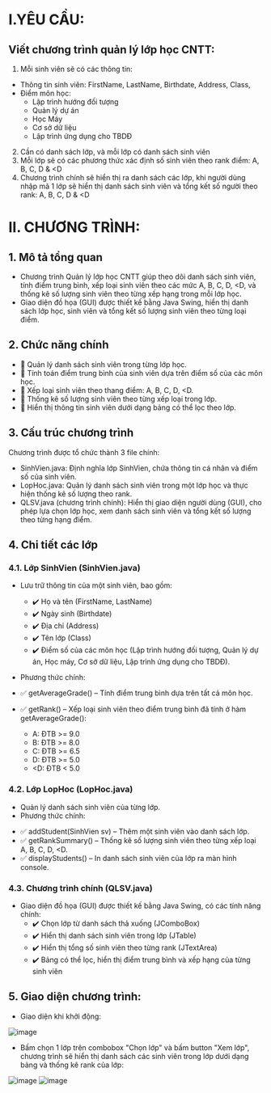 # I.YÊU CẦU: 
## Viết chương trình quản lý lớp học CNTT:
1. Mỗi sinh viên sẽ có các thông tin:
  - Thông tin sinh viên: FirstName, LastName, Birthdate, Address, Class,
  - Điểm môn học:
    + Lập trình hướng đối tượng
    + Quản lý dự án
    + Học Máy
    + Cơ sở dữ liệu
    + Lập trình ứng dụng cho TBDĐ
2. Cần có danh sách lớp, và mỗi lớp có danh sách sinh viên
3. Mỗi lớp sẽ có các phương thức xác định số sinh viên theo rank điểm: A, B, C, D & <D
4. Chương trình chính sẽ hiển thị ra danh sách các lớp, khi người dùng nhập mã 1 lớp sẽ hiển thị danh sách sinh viên và tổng kết số người theo rank: A, B, C, D & <D

# II. CHƯƠNG TRÌNH:
## 1. Mô tả tổng quan
- Chương trình Quản lý lớp học CNTT giúp theo dõi danh sách sinh viên, tính điểm trung bình, xếp loại sinh viên theo các mức A, B, C, D, <D, và thống kê số lượng sinh viên theo từng xếp hạng trong mỗi lớp học.
- Giao diện đồ họa (GUI) được thiết kế bằng Java Swing, hiển thị danh sách lớp học, sinh viên và tổng kết số lượng sinh viên theo từng loại điểm.

## 2. Chức năng chính
- 🔹 Quản lý danh sách sinh viên trong từng lớp học.
- 🔹 Tính toán điểm trung bình của sinh viên dựa trên điểm số của các môn học.
- 🔹 Xếp loại sinh viên theo thang điểm: A, B, C, D, <D.
- 🔹 Thống kê số lượng sinh viên theo từng xếp loại trong lớp.
- 🔹 Hiển thị thông tin sinh viên dưới dạng bảng có thể lọc theo lớp.

## 3. Cấu trúc chương trình
Chương trình được tổ chức thành 3 file chính:
- SinhVien.java: Định nghĩa lớp SinhVien, chứa thông tin cá nhân và điểm số của sinh viên.
- LopHoc.java: Quản lý danh sách sinh viên trong một lớp học và thực hiện thống kê số lượng theo rank.
- QLSV.java (chương trình chính): Hiển thị giao diện người dùng (GUI), cho phép lựa chọn lớp học, xem danh sách sinh viên và tổng kết số lượng theo từng hạng điểm.

## 4. Chi tiết các lớp
### 4.1. Lớp SinhVien (SinhVien.java)
- Lưu trữ thông tin của một sinh viên, bao gồm:
  + ✔️ Họ và tên (FirstName, LastName)
  + ✔️ Ngày sinh (Birthdate)
  + ✔️ Địa chỉ (Address)
  + ✔️ Tên lớp (Class)
  + ✔️ Điểm số của các môn học (Lập trình hướng đối tượng, Quản lý dự án, Học máy, Cơ sở dữ liệu, Lập trình ứng dụng cho TBDĐ).

- Phương thức chính:
- ✅ getAverageGrade() – Tính điểm trung bình dựa trên tất cả môn học.
- ✅ getRank() – Xếp loại sinh viên theo điểm trung bình đã tính ở hàm getAverageGrade():
  + A: ĐTB >= 9.0
  + B: ĐTB >= 8.0
  + C: ĐTB >= 6.5
  + D: ĐTB >= 5.0
  + <D: ĐTB < 5.0
    
### 4.2. Lớp LopHoc (LopHoc.java)
- Quản lý danh sách sinh viên của từng lớp.
- Phương thức chính:
+ ✅ addStudent(SinhVien sv) – Thêm một sinh viên vào danh sách lớp.
+ ✅ getRankSummary() – Thống kê số lượng sinh viên theo từng xếp loại A, B, C, D, <D.
+ ✅ displayStudents() – In danh sách sinh viên của lớp ra màn hình console.

### 4.3. Chương trình chính (QLSV.java)
- Giao diện đồ họa (GUI) được thiết kế bằng Java Swing, có các tính năng chính:
  + ✔️ Chọn lớp từ danh sách thả xuống (JComboBox)
  + ✔️ Hiển thị danh sách sinh viên trong lớp (JTable)
  + ✔️ Hiển thị tổng số sinh viên theo từng rank (JTextArea)
  + ✔️ Bảng có thể lọc, hiển thị điểm trung bình và xếp hạng của từng sinh viên

## 5. Giao diện chương trình:
- Giao diện khi khởi động:
  
![image](https://github.com/user-attachments/assets/d171c5b6-181a-44a8-9208-27da9e04f581)

- Bấm chọn 1 lớp trên combobox "Chọn lớp" và bấm button "Xem lớp", chương trình sẽ hiển thị danh sách các sinh viên trong lớp dưới dạng bảng và thống kê rank của lớp:

![image](https://github.com/user-attachments/assets/ad7b9f96-43fd-4369-b46e-4a5c1127cc6b)
![image](https://github.com/user-attachments/assets/3ee4f70a-3549-4365-ab36-c3d3b5bf17ca)
